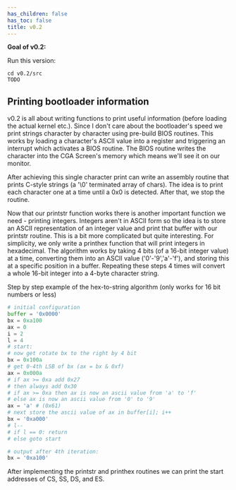 ```yaml
---
has_children: false
has_toc: false
title: v0.2
---
```


**Goal of v0.2:**

Run this version:
```
cd v0.2/src
TODO
```

## Printing bootloader information

v0.2 is all about writing functions to print useful information (before loading the actual kernel etc.). Since I don't care about the bootloader's speed we print strings character by character using pre-build BIOS routines. This works by loading a character's ASCII value into a register and triggering an interrupt which activates a BIOS routine. The BIOS routine writes the character into the CGA Screen's memory which means we'll see it on our monitor.

After achieving this single character print can write an assembly routine that prints C-style strings (a '\0' terminated array of chars). The idea is to print each character one at a time until a 0x0 is detected. After that, we stop the routine.

Now that our printstr function works there is another important function we need - printing integers. Integers aren't in ASCII form so the idea is to store an ASCII representation of an integer value and print that buffer with our printstr routine. This is a bit more complicated but quite interesting. For simplicity, we only write a printhex function that will print integers in hexadecimal. The algorithm works by taking 4 bits (of a 16-bit integer value) at a time, converting them into an ASCII value ('0'-'9','a'-'f'), and storing this at a specific position in a buffer. Repeating these steps 4 times will convert a whole 16-bit integer into a 4-byte character string.

Step by step example of the hex-to-string algorithm (only works for 16 bit numbers or less)
``` python
# initial configuration
buffer = '0x0000'
bx = 0xa100
ax = 0
i = 2
l = 4
# start:
# now get rotate bx to the right by 4 bit
bx = 0x100a
# get 0-4th LSB of bx (ax = bx & 0xf)
ax = 0x000a 
# if ax >= 0xa add 0x27
# then always add 0x30
# if ax >= 0xa then ax is now an ascii value from 'a' to 'f'
# else ax is now an ascii value from '0' to '9'
ax = 'a' # (0x61)
# next store the ascii value of ax in buffer[i]; i++
bx = '0xa000'
# l--
# if l == 0: return
# else goto start

# output after 4th iteration:
bx = '0xa100'
```

After implementing the printstr and printhex routines we can print the start addresses of CS, SS, DS, and ES.
